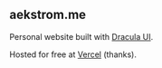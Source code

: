 ## aekstrom.me

Personal website built with [Dracula UI](https://draculatheme.com/ui).

Hosted for free at [Vercel](https://vercel.com/) (thanks).